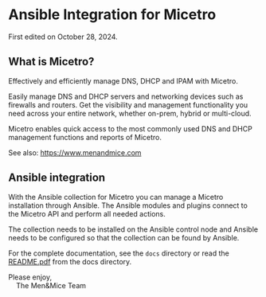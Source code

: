 # Ansible Integration for Micetro

First edited on October 28, 2024.

## What is Micetro?

Effectively and efficiently manage DNS, DHCP and IPAM with
Micetro.

Easily manage DNS and DHCP servers and networking devices such as
firewalls and routers. Get the visibility and management functionality
you need across your entire network, whether on-prem, hybrid or
multi-cloud.

Micetro enables quick access to the most commonly
used DNS and DHCP management functions and reports of Micetro.

See also: https://www.menandmice.com

## Ansible integration

With the Ansible collection for Micetro you can manage
a Micetro installation through Ansible. The Ansible modules and
plugins connect to the Micetro API and perform all needed
actions.

The collection needs to be installed on the Ansible control node and
Ansible needs to be configured so that the collection can be found by
Ansible.

For the complete documentation, see the `docs` directory or read the
[README.pdf](https://github.com/menandmice/ansible_micetro/blob/main/docs/README.pdf)
from the docs directory.

Please enjoy,\
&nbsp;&nbsp;&nbsp;&nbsp;The Men&Mice Team
